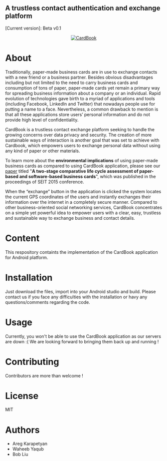 <h2>A trustless contact authentication and exchange platform</h2> 
[Current version]: Beta v0.1
<br>
<p align="center">
  <a href="http://www.youtube.com/watch?v=0PCy7ZdYCAM"><img src="http://img.youtube.com/vi/0PCy7ZdYCAM/0.jpg" alt="CardBook"/></a>
</p>

<h1>About</h1>

Traditionally, paper-made business cards are in use to exchange contacts with a new friend or a business partner. Besides obvious
disadvantages including but not limited to the need to carry business cards and consumption of tons of paper, paper-made cards yet remain a primary way for spreading business information about a company or an individual. Rapid evolution of technologies gave birth to a myriad of applications and tools (including Facebook, LinkedIn and Twitter) that nowadays people use for putting a name to a face. Nevertheless, a common drawback to mention is that all these applications store users’ personal information and do not provide high level of confidentiality.

CardBook is a trustless contact exchange platform seeking to handle the growing concerns over data privacy and security. The creation of more sustainable ways of interaction is another goal that was set to achieve with Cardbook, which empowers users to exchange personal data without using any kind of paper or other materials.

To learn more about the <b>environmental implications</b> of using paper-made business cards as compared to using CardBook application, please see our <a href="https://www.sciencedirect.com/science/article/pii/S1877050915009382">paper</a> titled "<b>A two-stage comparative life cycle assessment of paper-based and software-based business cards</b>", which was published in the proceedings of SEIT 2015 conference.

When the “exchange” button in the application is clicked the system locates the current GPS coordinates of the users and instantly exchanges their information over the internet in a completely secure manner. Compared to other business-oriented social networking services, CardBook concentrates on a simple yet powerful idea to empower users with a clear, easy, trustless and sustainable way to exchange business and contact details.

<h1>Content</h1>
This respository containts the implementation of the CardBook application for Android platform. 

<h1>Installation</h1>
Just download the files, import into your Android studio and build. Please contact us if you face any difficulties with the installation or havy any questions/comments regarding the code. 

<h1>Usage</h1>
Currently, you won't be able to use the CardBook application as our servers are down :( We are looking forward to bringing them back up and running !

<h1>Contributing</h1>

Contributors are more than welcome !

<h1>License</h1>
MIT

<h1>Authors</h1>
<ul>
<li>Areg Karapetyan</li>
  <li>Waheeb Yaqub</li>
<li>Bob Liu</li>
</ul>
